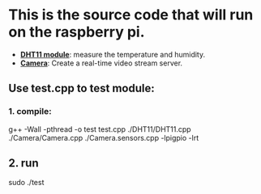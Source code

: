 # This is the source code that will run on the raspberry pi.

- [**DHT11 module**](https://github.com/psdCcc/Real-time-monitoring/tree/main/Source/Embedded-part/DHT11): measure the temperature and humidity.  
- [**Camera**](https://github.com/psdCcc/Real-time-monitoring/tree/main/Source/Embedded-part/Camera): Create a real-time video stream server.

## Use test.cpp to test module:
### 1. compile:
g++ -Wall -pthread -o test test.cpp ./DHT11/DHT11.cpp ./Camera/Camera.cpp ./Camera.sensors.cpp -lpigpio -lrt
## 2. run
sudo ./test
